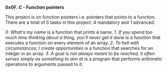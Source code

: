 **0x0F. C - Function pointers**

This project is on function pointers i.e. pointers that points to a function.
There are a total of 5 tasks in this project: 4 mandatory and 1 advanced.

*0. What's my name* is a function that prints a name.
*1. If you spend too much time thinking about a thing, you'll never get it done* is a function that executes a function on every element of an array.
*2. To hell with circumstances; I create opportunities* is a function that searches for an integer in an array.
*3. A goal is not always meant to be reached, it often serves simply as something to aim at* is a program that performs arithmetic operations to arguments passed to it.


